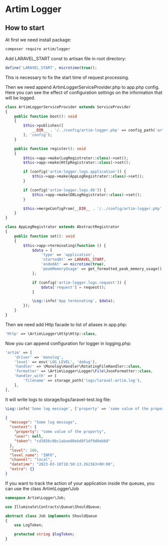 ﻿# Artim Logger

## How to start

At first we need install package:

```bash
composer require artim/logger
```

Add LARAVEL_START const to artisan file in root directory:

```php
define('LARAVEL_START', microtime(true));
```

This is necessary to fix the start time of request processing.

Then we need append ArtimLoggerServiceProvider.php to app.php config.
Here you can see the effect of configuration settings on the information that will be logged.

```php
class ArtimLoggerServiceProvider extends ServiceProvider
{
    public function boot(): void
    {
        $this->publishes([
            __DIR__ . '/../config/artim-logger.php' => config_path('artim-logger.php'),
        ], 'config');
    }

    public function register(): void
    {
        $this->app->make(LogRegistrator::class)->set();
        $this->app->make(HttpRegistrator::class)->set();

        if (config('artim-logger.logs.application')) {
            $this->app->make(AppLogRegistrator::class)->set();
        }

        if (config('artim-logger.logs.db')) {
            $this->app->make(DBLogRegistrator::class)->set();
        }

        $this->mergeConfigFrom(__DIR__ . '/../config/artim-logger.php', 'artim-logger');
    }
}
```

```php
class AppLogRegistrator extends AbstractRegistrator
{
    public function set(): void
    {
        $this->app->terminating(function () {
            $data = [
                'type' => 'application',
                'startedAt' => LARAVEL_START,
                'endedAt' => microtime(true),
                'peakMemoryUsage' => get_formatted_peak_memory_usage(),
            ];

            if (config('artim-logger.logs.request')) {
                $data['request'] = request();
            }

            \Log::info('App terminating', $data);
        });
    }
}
```

Then we need add Http facade to list of aliases in app.php:

```php
'Http' => \Artim\Logger\Http\Http::class,
```

Now you can append configuration for logger in logging.php:

```php
'artim' => [
    'driver' => 'monolog',
    'level' => env('LOG_LEVEL', 'debug'),
    'handler' => \Monolog\Handler\RotatingFileHandler::class,
    'formatter' => \Artim\Logger\Logger\File\JsonFormatter::class,
    'handler_with' => [
        'filename' => storage_path('logs/laravel-artim.log'),
    ],
],
```

It will write logs to storage/logs/laravel-test.log file:
```php
\Log::info('Some log message', ['property' => 'some value of the property']);
```

```json
{
  "message": "Some log message",
  "context": {
    "property": "some value of the property",
    "user": null,
    "token": "cd3856c0bc1abae60ebd8f1df9d0ebb8"
  },
  "level": 200,
  "level_name": "INFO",
  "channel": "local",
  "datetime": "2023-03-18T18:58:13.262363+00:00",
  "extra": {}
}
```

If you want to track the action of your application inside the queues, you can use the class Artim\Logger\Job

```php
namespace Artim\Logger\Job;

use Illuminate\Contracts\Queue\ShouldQueue;

abstract class Job implements ShouldQueue
{
    use LogToken;

    protected string $logToken;
}
```

